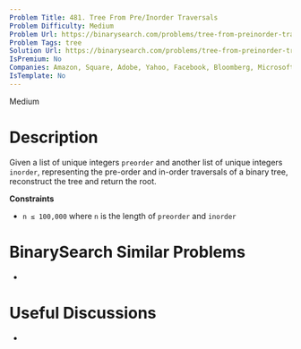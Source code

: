 ```yaml
---
Problem Title: 481. Tree From Pre/Inorder Traversals
Problem Difficulty: Medium
Problem Url: https://binarysearch.com/problems/tree-from-preinorder-traversals/
Problem Tags: tree
Solution Url: https://binarysearch.com/problems/tree-from-preinorder-traversals/solutions/
IsPremium: No
Companies: Amazon, Square, Adobe, Yahoo, Facebook, Bloomberg, Microsoft, Google, Apple, Twitter
IsTemplate: No
---
```


<span style="color: ;">Medium</span>

# Description

Given a list of unique integers `preorder` and another list of unique integers `inorder`, representing the pre-order and in-order traversals of a binary tree, reconstruct the tree and return the root.

**Constraints**
- `n ≤ 100,000` where `n` is the length of `preorder` and `inorder`

# BinarySearch Similar Problems

- []()

# Useful Discussions

- []()
